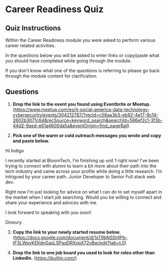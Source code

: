 # Career Readiness Quiz

## Quiz Instructions

Within the Career Readiness module you were asked to perform various career related activities.

In the questions below you will be asked to enter links or copy/paste what you should have completed while going through the module.

If you don't know what one of the questions is referring to please go back through the module content for clarification.

## Questions

1. **Drop the link to the event you found using Eventbrite or Meetup.**
(https://www.meetup.com/es/it-social-america-data-technology-cybersecurity/events/304212787/?recId=c58aa3b3-eb92-4e17-8c14-2602b3071c64&recSource=keyword_search&searchId=586ef2c1-3f3b-44d2-9aed-e61a4600da5a&eventOrigin=find_page$all)

2. **Pick one of the warm or cold outreach messages you wrote and copy and paste below.**

 Hi Indigo 

I recently started at BloomTech, I’m finishing up unit 1 right now! I’ve been trying to connect with alumni to learn a bit more about their path into the tech industry and came across your profile while doing a little research. I’m intrigued by your career path. Junior Developer to Senior Full stack web dev. 

Right now I’m just looking for advice on what I can do to set myself apart in the market when I start job searching. Would you be willing to connect and share your experience and advices with me.

I look forward to speaking with you soon!

Dineury

 

3. **Copy the link to your newly started resume below.**
(https://docs.google.com/document/d/1sT9bNSSHIPb-tF3LWpyKEKdnGasLSPaqDRXxpX72vBw/edit?tab=t.0)

4. **Drop the link to one job board you used to look for roles other than LinkedIn.**
(https://builtin.com/)
